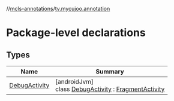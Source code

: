 //[mcls-annotations](../../index.md)/[tv.mycujoo.annotation](index.md)

# Package-level declarations

## Types

| Name | Summary |
|---|---|
| [DebugActivity](-debug-activity/index.md) | [androidJvm]<br>class [DebugActivity](-debug-activity/index.md) : [FragmentActivity](https://developer.android.com/reference/kotlin/androidx/fragment/app/FragmentActivity.html) |
